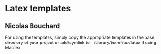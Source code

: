 # Latex templates
## Nicolas Bouchard

For using the templates, simply copy the appropriate templates in the base directory of your project or add/symlink to ~/Library/texmf/tex/latex if using MacTex.
